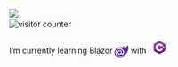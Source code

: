  
<!--
<img src="all.png" height="60" title="Python-SQL-Numpy-Pandas-Html-Css"> 

<a href="https://www.python.org/"><img src="logo_python.png" height="60" title="Python"></a>&nbsp;&nbsp;
<a href="https://en.wikipedia.org/wiki/SQL"><img src="SQL.png" height="60" title="SQL"></a>&nbsp;&nbsp; &nbsp;&nbsp;
<a href="https://numpy.org/"><img src="numpy.png" height="60" title="Python's Numpy Library"></a> &nbsp;&nbsp;&nbsp;
<a href="https://pandas.pydata.org/"><img  src="pandas.png" height="60" title="Python's Pandas Library"></a> &nbsp;&nbsp; &nbsp;&nbsp;
<a href="https://html.spec.whatwg.org/"><img src="html.png" height="60" title="Html"></a>&nbsp;&nbsp; &nbsp;&nbsp;
<a href="https://www.w3.org/TR/CSS/#css"><img src="css.png" height="60" title="CSS"></a> &nbsp;&nbsp;&nbsp;&nbsp;
</p> 

  <hr style="lengt=50%">
-->


[![](https://img.shields.io/badge/linkedin-%230077B5.svg?&style=for-the-badge&logo=linkedin&logoColor=white)](https://www.linkedin.com/in/fahri-cigdem-a146aa192/) 
<br>
<img src="https://komarev.com/ghpvc/?username=fahricigdem" alt="visitor counter" width="18%"/>

I’m currently learning Blazor <img src="Blazor.png" style="vertical-align:middle" height="25" title="Blazor"> with <img src="csharp.png" style="vertical-align:bottom" height="40" title="csharp">


 <!--
<a href="https://fahricigdem.github.io/prioritized-task-list-with-react/"> My Last React Project (Prioritized Task List App) </a> <br>
<a href="https://next-js-react-simple-website.vercel.app/"> My NextJS (& React) Project (Simple Website) </a> <br><br>

**fahricigdem/fahricigdem** is a ✨ _special_ ✨ repository because its `README.md` (this file) appears on your GitHub profile.

Here are some ideas to get you started:
👯 I’m looking to collaborate <br> 
- 🔭 I’m currently working on ...
- 🌱 I’m currently learning ...
- 👯 I’m looking to collaborate on ...
- 🤔 I’m looking for help with ...
- 💬 Ask me about ...
- 📫 How to reach me: ...
- 😄 Pronouns: ...
- ⚡ Fun fact: ...
-->
